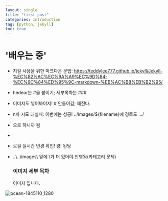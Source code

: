 ```yaml
---
layout: single
title: "first post"
categories: Introduction
tag: [python, jekyll]
toc: true
---
```


# '배우는 중'
 - 지킬 사용을 위한 마크다운 문법: https://teddylee777.github.io/jekyll/Jekyll-%EC%82%AC%EC%9A%A9%EC%9D%84-%EC%9C%84%ED%95%9C-markdown-%EB%AC%B8%EB%B2%95/

 - hedear는 #을 붙이기; 세부목차는 ###

 - 이미지도 넣어봐야지! # 안들어감; 깨진다.

 - n차 시도 대실패: 이번에는 성공! ../images/${filename}에 경로도 .../

 - 으로 하니까 됨

 - 

 - 로컬 실시간 변경 확인! 왕! 된당

 - ..\\..\images\ 앞에 \가 더 있어야 반영됨(카테고리 문제)

   ### 이미지 세부 목차

   이미지 입니다.

![ocean-1845110_1280](..\..\images\2023-09-04-first_post\ocean-1845110_1280.jpg)
